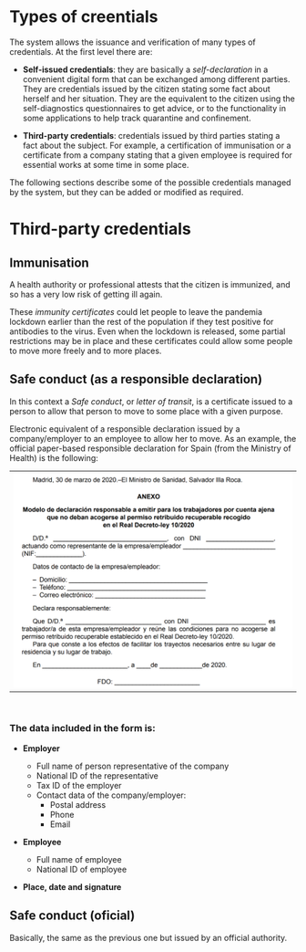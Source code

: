 # Types of creentials

The system allows the issuance and verification of many types of credentials.
At the first level there are:

* **Self-issued credentials**: they are basically a *self-declaration* in a convenient digital form that can be exchanged among different parties. They are credentials issued by the citizen stating some fact about herself and her situation. They are the equivalent to the citizen using the self-diagnostics questionnaires to get advice, or to the functionality in some applications to help track quarantine and confinement.

* **Third-party credentials**: credentials issued by third parties stating a fact about the subject. For example, a certification of immunisation or a certificate from a company stating that a given employee is required for essential works at some time in some place.

The following sections describe some of the possible credentials managed by the system, but they can be added or modified as required.

# Third-party credentials

## Immunisation

A health authority or professional attests that the citizen is immunized, and so has a very low risk of getting ill again.

These *immunity certificates* could let people to leave the pandemia lockdown earlier than the rest of the population if they test positive for antibodies to the virus.
Even when the lockdown is released, some partial restrictions may be in place and these certificates could allow some people to move more freely and to more places.

## Safe conduct (as a responsible declaration)

In this context a *Safe conduct*, or *letter of transit*, is a certificate issued to a person to allow that person to move to some place with a given purpose.

Electronic equivalent of a responsible declaration issued by a company/employer to an employee to allow her to move. As an example, the official paper-based responsible declaration for Spain (from the Ministry of Health) is the following:

<table><tr><td>
    <img src="../images/self-declaration-paper.png" width=500/>
</td></tr></table></br>

### The data included in the form is:

* **Employer**
    * Full name of person representative of the company
    * National ID of the representative
    * Tax ID of the employer
    * Contact data of the company/employer:
        * Postal address
        * Phone
        * Email

* **Employee**
    * Full name of employee
    * National ID of employee

* **Place, date and signature**

## Safe conduct (oficial)

Basically, the same as the previous one but issued by an official authority.
